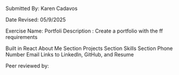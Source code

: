 Submitted By: Karen Cadavos

Date Revised: 05/9/2025

Exercise Name: Portfoli
Description : Create a portfolio with the ff requirements


Built in React
About Me Section
Projects Section
Skills Section
Phone Number
Email
Links to LinkedIn, GitHub, and Resume

Peer reviewed by: 
